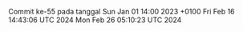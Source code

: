 Commit ke-55 pada tanggal Sun Jan 01 14:00 2023 +0100
Fri Feb 16 14:43:06 UTC 2024
Mon Feb 26 05:10:23 UTC 2024
